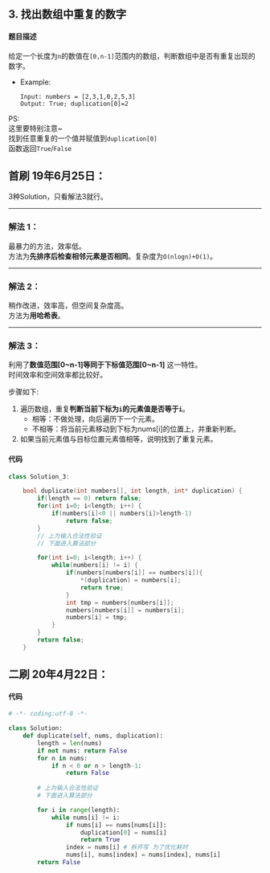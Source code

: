 
## 3. 找出数组中重复的数字
#### 题目描述
给定一个长度为`n`的数值在`[0,n-1]`范围内的数组，判断数组中是否有重复出现的数字。  
- Example:
    ```
    Input: numbers = [2,3,1,0,2,5,3]
    Output: True; duplication[0]=2
    ```  
PS:  
这里要特别注意~  
找到任意重复的一个值并赋值到`duplication[0]`  
函数返回`True`/`False`  

## 首刷 19年6月25日：
3种Solution，只看解法3就行。    

---
### 解法 1：
最暴力的方法，效率低。  
方法为**先排序后检查相邻元素是否相同**。复杂度为`O(nlogn)+O(1)`。  

---
### 解法 2：
稍作改进，效率高，但空间复杂度高。  
方法为**用哈希表**。  

---
### 解法 3：
利用了**数值范围[0~n-1]等同于下标值范围[0\~n-1]** 这一特性。  
时间效率和空间效率都比较好。  

步骤如下:  
1. 遍历数组，重复**判断当前下标为`i`的元素值是否等于`i`**。  
   - 相等：不做处理，向后遍历下一个元素。  
   - 不相等：将当前元素移动到下标为nums[i]的位置上，并重新判断。  
1. 如果当前元素值与目标位置元素值相等，说明找到了重复元素。  
#### 代码
```cpp
class Solution_3:

    bool duplicate(int numbers[], int length, int* duplication) {
        if(length == 0) return false;
        for(int i=0; i<length; i++) {
            if(numbers[i]<0 || numbers[i]>length-1)
                return false;
        }
        // 上为输入合法性验证
        // 下面进入算法部分

        for(int i=0; i<length; i++) {
            while(numbers[i] != i) {
                if(numbers[numbers[i]] == numbers[i]){
                    *(duplication) = numbers[i];
                    return true;
                }
                int tmp = numbers[numbers[i]];
                numbers[numbers[i]] = numbers[i];
                numbers[i] = tmp;
            }
        }
        return false;
    }
```
## 二刷 20年4月22日：
#### 代码
```python
# -*- coding:utf-8 -*-

class Solution:
    def duplicate(self, nums, duplication):
        length = len(nums)
        if not nums: return False
        for n in nums:
            if n < 0 or n > length-1:
                return False
        
        # 上为输入合法性验证
        # 下面进入算法部分

        for i in range(length):
            while nums[i] != i:
                if nums[i] == nums[nums[i]]:
                    duplication[0] = nums[i]
                    return True
                index = nums[i] # 拆开写 为了优化耗时
                nums[i], nums[index] = nums[index], nums[i]
        return False
```